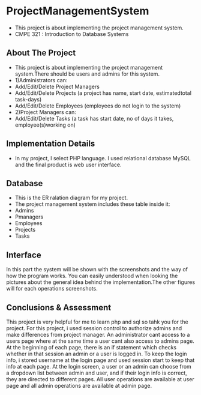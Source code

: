 # ProjectManagementSystem
* This project is about implementing the project management system.
* CMPE 321 : Introduction to Database Systems

## About The Project
* This project is about implementing the project management system.There should be users and admins for this system.
* 1)Administrators can:
* Add/Edit/Delete Project Managers
* Add/Edit/Delete Projects (a project has name, start date, estimatedtotal task-days)
* Add/Edit/Delete Employees (employees do not login to the system)
* 2)Project Managers can:
* Add/Edit/Delete Tasks (a task has start date, no of days it takes, employee(s)working on)

## Implementation Details
* In my project, I select PHP language. I used relational database MySQL and the final product is web user interface.

## Database
* This is the ER ralation diagram for my project.
* The project management system includes these table inside it:
* Admins
* Pmanagers
* Employees
* Projects
* Tasks
## Interface
In this part the system will be shown with the screenshots and the way
of how the program works. You can easily understood when looking the
pictures about the general idea behind the implementation.The other figures
will for each operations screenshots.

## Conclusions & Assessment
This project is very helpful for me to learn php and sql so tahk you for
the project. For this project, i used session control to authorize admins and
make differences from project manager. An administrator cant access to a
users page where at the same time a user cant also access to admins page.
At the beginning of each page, there is an if statement which checks whether
in that session an admin or a user is logged in. To keep the login info, i
stored username at the login page and used session start to keep that info
at each page. At the login screen, a user or an admin can choose from a
dropdown list between admin and user, and if their login info is correct, they
are directed to different pages. All user operations are available at user page
and all admin operations are available at admin page.
